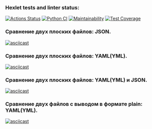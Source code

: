 ### Hexlet tests and linter status:
[![Actions Status](https://github.com/Maksim75ru/python-project-50/workflows/hexlet-check/badge.svg)](https://github.com/Maksim75ru/python-project-50/actions)
[![Python CI](https://github.com/Maksim75ru/python-project-50/actions/workflows/Python_CI_4_step.yml/badge.svg)](https://github.com/Maksim75ru/python-project-50/actions/workflows/Python_CI_4_step.yml)
[![Maintainability](https://api.codeclimate.com/v1/badges/592b54a1e8930fed3d4e/maintainability)](https://codeclimate.com/github/Maksim75ru/python-project-50/maintainability)
[![Test Coverage](https://api.codeclimate.com/v1/badges/592b54a1e8930fed3d4e/test_coverage)](https://codeclimate.com/github/Maksim75ru/python-project-50/test_coverage)


### Сравнение двух плоских файлов: JSON.
[![asciicast](https://asciinema.org/a/553571.svg)](https://asciinema.org/a/553571)

### Сравнение двух плоских файлов: YAML(YML).
[![asciicast](https://asciinema.org/a/meGpNmMUPLOjAGQJrQGXZSJRW.svg)](https://asciinema.org/a/meGpNmMUPLOjAGQJrQGXZSJRW)

### Сравнение двух плоских файлов: YAML(YML) и JSON.
[![asciicast](https://asciinema.org/a/UatoLduzjfxktaMjHYP5YOF0I.svg)](https://asciinema.org/a/UatoLduzjfxktaMjHYP5YOF0I)

### Сравнение двух файлов с выводом в формате plain: YAML(YML).
[![asciicast](https://asciinema.org/a/nToo7lrza3mA4Z7i4kWrG5AVO.svg)](https://asciinema.org/a/nToo7lrza3mA4Z7i4kWrG5AVO)
